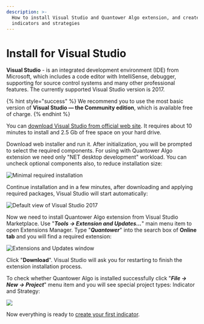 ```yaml
---
description: >-
  How to install Visual Studio and Quantower Algo extension, and create your own
  indicators and strategies
---
```


# Install for Visual Studio

**Visual Studio** - is an integrated development environment \(IDE\) from Microsoft, which includes a code editor with IntelliSense, debugger, supporting for source control systems and many other professional features. The currently supported Visual Studio version is 2017.

{% hint style="success" %}
We recommend you to use the most basic version of **Visual Studio — the Community edition**, which is available free of charge.
{% endhint %}

You can [download Visual Studio from official web site](https://visualstudio.microsoft.com/thank-you-downloading-visual-studio/?sku=Community&rel=15). It requires about 10 minutes to install and 2.5 Gb of free space on your hard drive.

Download web installer and run it. After initialization, you will be prompted to select the required components. For using with Quantower Algo extension we need only "NET desktop development" workload. You can uncheck optional components also, to reduce installation size:

![Minimal required installation](../.gitbook/assets/screenshot_1dd.png)

Continue installation and in a few minutes, after downloading and applying required packages, Visual Studio will start automatically:

![Default view of Visual Studio 2017](../.gitbook/assets/default-view-of-visual-studio.png)

Now we need to install Quantower Algo extension from Visual Studio Marketplace. Use "_**Tools -&gt; Extension and Updates...**_" main menu item to open Extensions Manager. Type "_**Quantower**_" into the search box of **Online tab** and you will find a required extension:

![Extensions and Updates window](../.gitbook/assets/extensions-manager.png)

Click "**Download**". Visual Studio will ask you for restarting to finish the extension installation process.

To check whether Quantower Algo is installed successfully click "_**File -&gt; New -&gt; Project**_" menu item and you will see special project types: Indicator and Strategy:

![](../.gitbook/assets/new-project-1.png)

Now everything is ready to [create your first indicator](simple-indicator.md).

